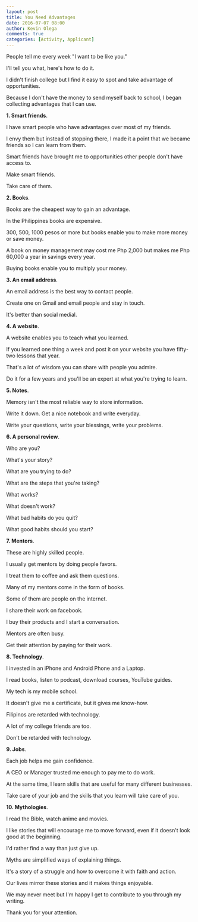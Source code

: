 ```yaml
---
layout: post
title: You Need Advantages
date: 2016-07-07 08:00
author: Kevin Olega
comments: true
categories: [Activity, Applicant]
---
```

People tell me every week "I want to be like you." 

I'll tell you what, here's how to do it. 

I didn't finish college but I find it easy to spot and take advantage of opportunities. 

Because I don't have the money to send myself back to school, I began collecting advantages that I can use. 

**1. Smart friends**. 

I have smart people who have advantages over most of my friends. 

I envy them but instead of stopping there, I made it a point that we became friends so I can learn from them. 

Smart friends have brought me to opportunities other people don't have access to. 

Make smart friends. 

Take care of them. 

**2. Books**. 

Books are the cheapest way to gain an advantage. 

In the Philippines books are expensive. 

300, 500, 1000 pesos or more but books enable you to make more money or save money. 

A book on money management may cost me Php 2,000 but makes me Php 60,000 a year in savings every year. 

Buying books enable you to multiply your money. 

**3. An email address**. 

An email address is the best way to contact people. 

Create one on Gmail and email people and stay in touch. 

It's better than social medial. 

**4. A website**. 

A website enables you to teach what you learned. 

If you learned one thing a week and post it on your website you have fifty-two lessons that year. 

That's a lot of wisdom you can share with people you admire. 

Do it for a few years and you'll be an expert at what you're trying to learn. 

**5. Notes**. 

Memory isn't the most reliable way to store information. 

Write it down. Get a nice notebook and write everyday. 

Write your questions, write your blessings, write your problems. 

**6. A personal review**. 

Who are you? 

What's your story? 

What are you trying to do? 

What are the steps that you're taking? 

What works? 

What doesn't work? 

What bad habits do you quit? 

What good habits should you start? 

**7. Mentors**. 

These are highly skilled people. 

I usually get mentors by doing people favors. 

I treat them to coffee and ask them questions. 

Many of my mentors come in the form of books. 

Some of them are people on the internet. 

I share their work on facebook. 

I buy their products and I start a conversation. 

Mentors are often busy. 

Get their attention by paying for their work. 

**8. Technology**. 

I invested in an iPhone and Android Phone and a Laptop. 

I read books, listen to podcast, download courses, YouTube guides. 

My tech is my mobile school. 

It doesn't give me a certificate, but it gives me know-how. 

Filipinos are retarded with technology. 

A lot of my college friends are too. 

Don't be retarded with technology. 

**9. Jobs**. 

Each job helps me gain confidence. 

A CEO or Manager trusted me enough to pay me to do work. 

At the same time, I learn skills that are useful for many different businesses.

Take care of your job and the skills that you learn will take care of you. 

**10. Mythologies**. 

I read the Bible, watch anime and movies. 

I like stories that will encourage me to move forward, even if it doesn't look good at the beginning. 

I'd rather find a way than just give up. 

Myths are simplified ways of explaining things. 

It's a story of a struggle and how to overcome it with faith and action. 

Our lives mirror these stories and it makes things enjoyable. 

We may never meet but I'm happy I get to contribute to you through my writing.

Thank you for your attention.
